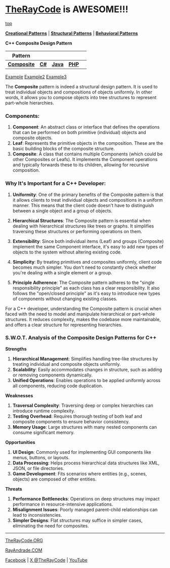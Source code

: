# [TheRayCode](../../../README.md) is AWESOME!!!

[top](../README.md)

**[Creational Patterns](../README.md)** | **[Structural Patterns](../../Structural/README.md)** | **[Behavioral Patterns](../../Behavioral/README.md)**

**C++ Composite Design Pattern**

|Pattern|   |   |   |   |
|---|---|---|---|---|
| [**Composite**](Composite/README.md) | [**C#**](../../../Csharp/Structural/Composite/README.md) | [**Java**](../../../Java/Structural/Composite/README.md) | [**PHP**](../../../PHP/Structural/Composite/README.md) |

[Example](Example/README.md)  [Example2](Example2/README.md)   [Example3](Example3/README.md)  

The **Composite** pattern is indeed a structural design pattern. It is used to treat individual objects and compositions of objects uniformly. In other words, it allows you to compose objects into tree structures to represent part-whole hierarchies.

### Components:
1. **Component**: An abstract class or interface that defines the operations that can be performed on both primitive (individual) objects and composite objects.
2. **Leaf**: Represents the primitive objects in the composition. These are the basic building blocks of the composite structure.
3. **Composite**: A class that contains multiple Components (which could be other Composites or Leafs). It implements the Component operations and typically forwards these to its children, allowing for recursive composition.

### Why It's Important for a C++ Developer:

1. **Uniformity**: One of the primary benefits of the Composite pattern is that it allows clients to treat individual objects and compositions in a uniform manner. This means that the client code doesn't have to distinguish between a single object and a group of objects.

2. **Hierarchical Structures**: The Composite pattern is essential when dealing with hierarchical structures like trees or graphs. It simplifies traversing these structures or performing operations on them.

3. **Extensibility**: Since both individual items (Leaf) and groups (Composite) implement the same Component interface, it's easy to add new types of objects to the system without altering existing code.

4. **Simplicity**: By treating primitives and composites uniformly, client code becomes much simpler. You don't need to constantly check whether you're dealing with a single element or a group.

5. **Principle Adherence**: The Composite pattern adheres to the "single responsibility principle" as each class has a clear responsibility. It also follows the "open/closed principle" as it's easy to introduce new types of components without changing existing classes.

For a C++ developer, understanding the Composite pattern is crucial when faced with the need to model and manipulate hierarchical or part-whole structures. It reduces complexity, makes the codebase more maintainable, and offers a clear structure for representing hierarchies.

### **S.W.O.T. Analysis of the Composite Design Patterns for C++**

**Strengths**  
1. **Hierarchical Management**: Simplifies handling tree-like structures by treating individual and composite objects uniformly.  
2. **Scalability**: Easily accommodates changes in structure, such as adding or removing components dynamically.  
3. **Unified Operations**: Enables operations to be applied uniformly across all components, reducing code duplication.

**Weaknesses**  
1. **Traversal Complexity**: Traversing deep or complex hierarchies can introduce runtime complexity.  
2. **Testing Overhead**: Requires thorough testing of both leaf and composite components to ensure behavior consistency.  
3. **Memory Usage**: Large structures with many nested components can consume significant memory.

**Opportunities**  
1. **UI Design**: Commonly used for implementing GUI components like menus, buttons, or layouts.  
2. **Data Processing**: Helps process hierarchical data structures like XML, JSON, or file directories.  
3. **Game Development**: Fits scenarios where entities (e.g., scenes, objects) are composed of other entities.

**Threats**  
1. **Performance Bottlenecks**: Operations on deep structures may impact performance in resource-intensive applications.  
2. **Misalignment Issues**: Poorly managed parent-child relationships can lead to inconsistencies.  
3. **Simpler Designs**: Flat structures may suffice in simpler cases, eliminating the need for composites.

---

[TheRayCode.ORG](https://www.TheRayCode.org)

[RayAndrade.COM](https://www.RayAndrade.com)

[Facebook](https://www.facebook.com/TheRayCode/) | [X @TheRayCode](https://www.x.com/TheRayCode/) | [YouTube](https://www.youtube.com/TheRayCode/)
